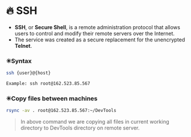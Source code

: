 # 🔥 SSH

* **SSH**, or **Secure Shell**, is a remote administration protocol that allows users to control and modify their remote servers over the Internet.
* The service was created as a secure replacement for the unencrypted **Telnet**.

### ✳Syntax

```bash
ssh {user}@{host}

Example: ssh root@162.523.85.567
```
### ✳Copy files between machines

```bash
rsync -av . root@162.523.85.567:~/DevTools
```

> In above command we are copying all files in current working directory to DevTools directory on remote server.
